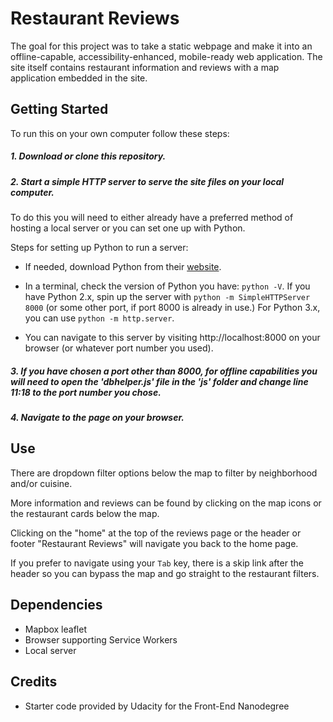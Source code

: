 # Restaurant Reviews

The goal for this project was to take a static webpage and make it into an offline-capable, accessibility-enhanced, mobile-ready web application. The site itself contains restaurant information and reviews with a map application embedded in the site.

## Getting Started

To run this on your own computer follow these steps:

##### 1. Download or clone this repository.

##### 2. Start a simple HTTP server to serve the site files on your local computer.

To do this you will need to either already have a preferred method of hosting a local server or you can set one up with Python.

Steps for setting up Python to run a server:

* If needed, download Python from their [website](https://www.python.org/).

* In a terminal, check the version of Python you have: `python -V`. If you have Python 2.x, spin up the server with `python -m SimpleHTTPServer 8000` (or some other port, if port 8000 is already in use.) For Python 3.x, you can use `python -m http.server`.

* You can navigate to this server by visiting http://localhost:8000 on your browser (or whatever port number you used).

##### 3. If you have chosen a port other than 8000, for offline capabilities you will need to open the 'dbhelper.js' file in the 'js' folder and change line 11:18 to the port number you chose.

##### 4.  Navigate to the page on your browser.

## Use
There are dropdown filter options below the map to filter by neighborhood and/or cuisine.

More information and reviews can be found by clicking on the map icons or the restaurant cards below the map.

Clicking on the "home" at the top of the reviews page or the header or footer "Restaurant Reviews" will navigate you back to the home page.

If you prefer to navigate using your `Tab` key, there is a skip link after the header so you can bypass the map and go straight to the restaurant filters.

## Dependencies

* Mapbox leaflet
* Browser supporting Service Workers
* Local server

## Credits

* Starter code provided by Udacity for the Front-End Nanodegree
